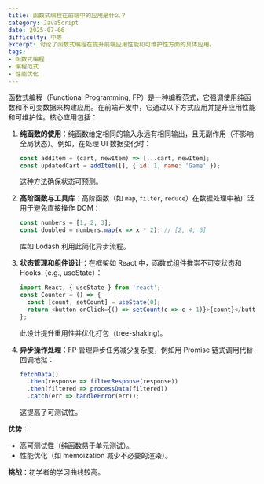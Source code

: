 ```yaml
---
title: 函数式编程在前端中的应用是什么？
category: JavaScript
date: 2025-07-06
difficulty: 中等
excerpt: 讨论了函数式编程在提升前端应用性能和可维护性方面的具体应用。
tags:
- 函数式编程
- 编程范式
- 性能优化
---
```

函数式编程（Functional Programming, FP）是一种编程范式，它强调使用纯函数和不可变数据来构建应用。在前端开发中，它通过以下方式应用并提升应用性能和可维护性。核心应用包括：

1. **纯函数的使用**：纯函数给定相同的输入永远有相同输出，且无副作用（不影响全局状态）。例如，在处理 UI 数据变化时：  
   ```javascript
   const addItem = (cart, newItem) => [...cart, newItem];
   const updatedCart = addItem([], { id: 1, name: 'Game' });
   ```  
   这种方法确保状态可预测。

2. **高阶函数与工具库**：高阶函数（如 `map`, `filter`, `reduce`）在数据处理中被广泛用于避免直接操作 DOM：  
   ```javascript
   const numbers = [1, 2, 3];
   const doubled = numbers.map(x => x * 2); // [2, 4, 6]
   ```  
   库如 Lodash 利用此简化异步流程。

3. **状态管理和组件设计**：在框架如 React 中，函数式组件推崇不可变状态和 Hooks（e.g., useState）：  
   ```javascript
   import React, { useState } from 'react';
   const Counter = () => {
     const [count, setCount] = useState(0);
     return <button onClick={() => setCount(c => c + 1)}>{count}</button>;
   };
   ```  
   此设计提升重用性并优化打包（tree-shaking)。

4. **异步操作处理**：FP 管理异步任务减少复杂度，例如用 Promise 链式调用代替回调地狱：  
   ```javascript
   fetchData()
     .then(response => filterResponse(response))
     .then(filtered => processData(filtered))
     .catch(err => handleError(err));
   ```  
   这提高了可测试性。

**优势**：  
- 高可测试性（纯函数易于单元测试）。  
- 性能优化（如 memoization 减少不必要的渲染）。  

**挑战**：初学者的学习曲线较高。
